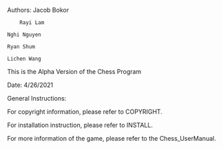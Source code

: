 Authors: 
	Jacob Bokor
	
        Rayi Lam

	Nghi Nguyen

	Ryan Shum

	Lichen Wang

This is the Alpha Version of the Chess Program

Date: 4/26/2021

General Instructions:

For copyright information, please refer to COPYRIGHT.

For installation instruction, please refer to INSTALL.

For more information of the game, please refer to the Chess_UserManual.
	 





